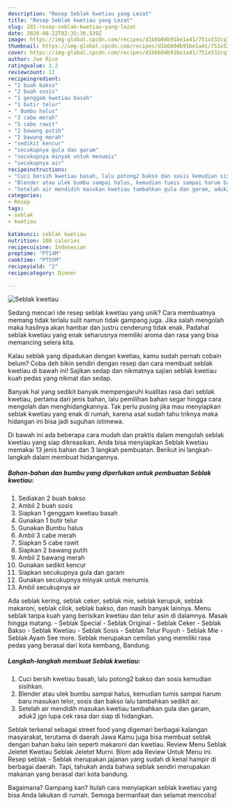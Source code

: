 ```yaml
---
description: "Resep Seblak kwetiau yang Lezat"
title: "Resep Seblak kwetiau yang Lezat"
slug: 281-resep-seblak-kwetiau-yang-lezat
date: 2020-08-22T02:35:36.539Z
image: https://img-global.cpcdn.com/recipes/d1b6b04b91be1a41/751x532cq70/seblak-kwetiau-foto-resep-utama.jpg
thumbnail: https://img-global.cpcdn.com/recipes/d1b6b04b91be1a41/751x532cq70/seblak-kwetiau-foto-resep-utama.jpg
cover: https://img-global.cpcdn.com/recipes/d1b6b04b91be1a41/751x532cq70/seblak-kwetiau-foto-resep-utama.jpg
author: Joe Rice
ratingvalue: 3.2
reviewcount: 11
recipeingredient:
- "2 buah bakso"
- "2 buah sosis"
- "1 genggam kwetiau basah"
- "1 butir telur"
- " Bumbu halus"
- "3 cabe merah"
- "5 cabe rawit"
- "2 bawang putih"
- "2 bawang merah"
- "sedikit kencur"
- "secukupnya gula dan garam"
- "secukupnya minyak untuk menumis"
- "secukupnya air"
recipeinstructions:
- "Cuci bersih kwetiau basah, lalu potong2 bakso dan sosis kemudian sisihkan."
- "Blender atau ulek bumbu sampai halus, kemudian tumis sampai harum baru masukan telor, sosis dan bakso lalu tambahkan sedikit air."
- "Setelah air mendidih masukan kwetiau tambahkan gula dan garam, aduk2 jgn lupa cek rasa dan siap di hidangkan."
categories:
- Resep
tags:
- seblak
- kwetiau

katakunci: seblak kwetiau 
nutrition: 108 calories
recipecuisine: Indonesian
preptime: "PT14M"
cooktime: "PT55M"
recipeyield: "2"
recipecategory: Dinner

---
```



![Seblak kwetiau](https://img-global.cpcdn.com/recipes/d1b6b04b91be1a41/751x532cq70/seblak-kwetiau-foto-resep-utama.jpg)

Sedang mencari ide resep seblak kwetiau yang unik? Cara membuatnya memang tidak terlalu sulit namun tidak gampang juga. Jika salah mengolah maka hasilnya akan hambar dan justru cenderung tidak enak. Padahal seblak kwetiau yang enak seharusnya memiliki aroma dan rasa yang bisa memancing selera kita.

Kalau seblak yang dipadukan dengan kwetiau, kamu sudah pernah cobain belum? Coba deh bikin sendiri dengan resep dan cara membuat seblak kwetiau di bawah ini! Sajikan sedap dan nikmatnya sajian seblak kwetiau kuah pedas yang nikmat dan sedap.

Banyak hal yang sedikit banyak mempengaruhi kualitas rasa dari seblak kwetiau, pertama dari jenis bahan, lalu pemilihan bahan segar hingga cara mengolah dan menghidangkannya. Tak perlu pusing jika mau menyiapkan seblak kwetiau yang enak di rumah, karena asal sudah tahu triknya maka hidangan ini bisa jadi suguhan istimewa.


Di bawah ini ada beberapa cara mudah dan praktis dalam mengolah seblak kwetiau yang siap dikreasikan. Anda bisa menyiapkan Seblak kwetiau memakai 13 jenis bahan dan 3 langkah pembuatan. Berikut ini langkah-langkah dalam membuat hidangannya.

<!--inarticleads1-->

##### Bahan-bahan dan bumbu yang diperlukan untuk pembuatan Seblak kwetiau:

1. Sediakan 2 buah bakso
1. Ambil 2 buah sosis
1. Siapkan 1 genggam kwetiau basah
1. Gunakan 1 butir telur
1. Gunakan  Bumbu halus
1. Ambil 3 cabe merah
1. Siapkan 5 cabe rawit
1. Siapkan 2 bawang putih
1. Ambil 2 bawang merah
1. Gunakan sedikit kencur
1. Siapkan secukupnya gula dan garam
1. Gunakan secukupnya minyak untuk menumis
1. Ambil secukupnya air


Ada seblak kering, seblak ceker, seblak mie, seblak kerupuk, seblak makaroni, seblak cilok, seblak bakso, dan masih banyak lainnya. Menu seblak tanpa kuah yang berisikan kwetiau dan telur asin di dalamnya. Masak hingga matang. - Seblak Special - Seblak Original - Seblak Ceker - Seblak Bakso - Seblak Kwetiau - Seblak Sosis - Seblak Telur Puyuh - Seblak Mie - Seblak Ayam See more. Seblak merupakan cemilan yang memiliki rasa pedas yang berasal dari kota kembang, Bandung. 

<!--inarticleads2-->

##### Langkah-langkah membuat Seblak kwetiau:

1. Cuci bersih kwetiau basah, lalu potong2 bakso dan sosis kemudian sisihkan.
1. Blender atau ulek bumbu sampai halus, kemudian tumis sampai harum baru masukan telor, sosis dan bakso lalu tambahkan sedikit air.
1. Setelah air mendidih masukan kwetiau tambahkan gula dan garam, aduk2 jgn lupa cek rasa dan siap di hidangkan.


Seblak terkenal sebagai street food yang digemari berbagai kalangan masyarakat, terutama di daerah Jawa Kamu juga bisa membuat seblak dengan bahan baku lain seperti makaroni dan kwetiau. Review Menu Seblak Jeletet Kwetiau Seblak Jeletet Murni. Blom ada Review Untuk Menu ini. Resep seblak - Seblak merupakan jajanan yang sudah di kenal hampir di berbagai daerah. Tapi, tahukah anda bahwa seblak sendiri merupakan makanan yang berasal dari kota bandung. 

Bagaimana? Gampang kan? Itulah cara menyiapkan seblak kwetiau yang bisa Anda lakukan di rumah. Semoga bermanfaat dan selamat mencoba!
